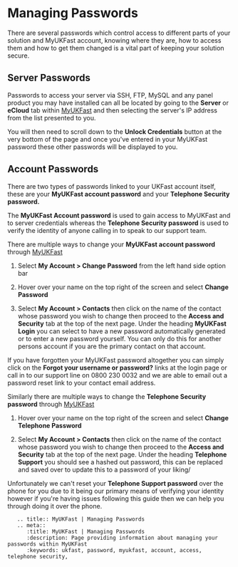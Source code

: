 # Managing Passwords

There are several passwords which control access to different parts of your solution and MyUKFast account, knowing where they are, how to access them and how to get them changed is a vital part of keeping your solution secure.

## Server Passwords

Passwords to access your server via SSH, FTP, MySQL and any panel product you may have installed can all be located by going to the **Server** or **eCloud** tab within [MyUKFast](https://www.my.ukfast.co.uk) and then selecting the server's IP address from the list presented to you.

You will then need to scroll down to the **Unlock Credentials** button at the very bottom of the page and once you've entered in your MyUKFast password these other passwords will be displayed to you.

## Account Passwords

There are two types of passwords linked to your UKFast account itself, these are your **MyUKFast account password** and your **Telephone Security password.**

The **MyUKFast Account password** is used to gain access to MyUKFast and to server credentials whereas the **Telephone Security password** is used to verify the identity of anyone calling in to speak to our support team.

There are multiple ways to change your **MyUKFast account password** through [MyUKFast](https://www.my.ukfast.co.uk)

1. Select **My Account > Change Password** from the left hand side option bar

2. Hover over your name on the top right of the screen and select **Change Password**

3. Select **My Account > Contacts** then click on the name of the contact whose password you wish to change then proceed to the **Access and Security** tab at the top of the next page. Under the heading **MyUKFast Login** you can select to have a new password automatically generated or to enter a new password yourself. You can only do this for another persons account if you are the primary contact on that account. 

If you have forgotten your MyUKFast password altogether you can simply click on the **Forgot your username or password?** links at the login page or call in to our support line on 0800 230 0032 and we are able to email out a password reset link to your contact email address.

Similarly there are multiple ways to change the **Telephone Security password** through [MyUKFast](https://www.my.ukfast.co.uk)

1. Hover over your name on the top right of the screen and select **Change Telephone Password**

2. Select **My Account > Contacts** then click on the name of the contact whose password you wish to change then proceed to the **Access and Security** tab at the top of the next page. Under the heading **Telephone Support** you should see a hashed out password, this can be replaced and saved over to update this to a password of your liking/

Unfortunately we can't reset your **Telephone Support password** over the phone for you due to it being our primary means of verifying your identity however if you're having issues following this guide then we can help you through doing it over the phone.


```eval_rst
   .. title:: MyUKFast | Managing Passwords
   .. meta::
      :title: MyUKFast | Managing Passwords 
      :description: Page providing information about managing your passwords within MyUKFast
      :keywords: ukfast, password, myukfast, account, access, telephone security, 
```
